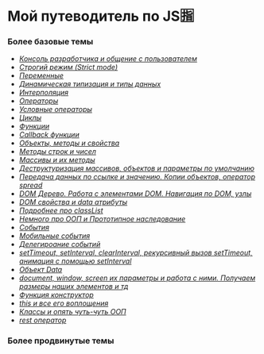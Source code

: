 # Мой путеводитель по JS🈯
### Более базовые темы
- [*Консоль разработчика и общение с пользователем*](https://github.com/Aquariids/MyJS/blob/main/app/Programming/Basic%20js/Browser%20Methods%20and%20console.md 'Консоль разработчика и общение с пользователем')<br> 
- [*Строгий режим (Strict mode)*](https://github.com/Aquariids/MyJS/blob/main/app/Programming/Basic%20js/use%20strict.md 'Строгий режим в js')<br>
- [*Переменные*](https://github.com/Aquariids/MyJS/blob/main/app/Programming/Basic%20js/Variables.md 'переменные')<br>
- [*Динамическая типизация и типы данных*](https://github.com/Aquariids/MyJS/blob/main/app/Programming/Basic%20js/Data%20types%20and%20dynamic%20typing.md 'Типы данных')<br>
- [*Интерполяция*](https://github.com/Aquariids/MyJS/blob/main/app/Programming/Basic%20js/Interpolation.md 'Интерполяция')<br>
- [*Операторы*](https://github.com/Aquariids/MyJS/blob/main/app/Programming/Basic%20js/Operators.md 'Операторы')<br>
- [*Условные операторы*](https://github.com/Aquariids/MyJS/blob/main/app/Programming/Basic%20js/if%20and%20switch.md 'Условные операторы')<br>
- [*Циклы*](https://github.com/Aquariids/MyJS/blob/main/app/Programming/Basic%20js/While%20and%20for.md 'Циклы')<br>
- [*Функции*](https://github.com/Aquariids/MyJS/blob/main/app/Programming/Basic%20js/Functions.md 'Функции')<br>
- [*Callback функции*](https://github.com/Aquariids/MyJS/blob/main/app/Programming/Basic%20js/Callback%20functions.md 'callback функции')<br>
- [*Объекты, методы и свойства*](https://github.com/Aquariids/MyJS/blob/main/app/Programming/Basic%20js/Objects%20and%20destructuring.md 'Объекты')<br>
- [*Методы строк и чисел*](https://github.com/Aquariids/MyJS/blob/main/app/Programming/Basic%20js/Methods%20on%20strings%20and%20numbers.md 'Методы строк и чисел')<br>
- [*Массивы и их методы*](https://github.com/Aquariids/MyJS/blob/main/app/Programming/Basic%20js/Arrays%20and%20Destructuring.md 'Методы')<br>
- [*Деструктуризация массивов, объектов и параметры по умолчанию*](https://github.com/Aquariids/MyJS/blob/main/app/Programming/Basic%20js/destr.md 'Деструктуризация')<br>
- [*Передача данных по ссылке и значению. Копии объектов, оператор spread*](https://github.com/Aquariids/MyJS/blob/main/app/Programming/Basic%20js/Copying%20objects%20and%20links.md 'данные по ссылке и значению, копии объектов, оператор spread')<br>
- [*DOM Дерево. Работа с элементами DOM. Навигация по DOM, узлы*](https://github.com/Aquariids/MyJS/blob/main/app/Programming/Basic%20js/DOM%20HTML%20Elements.md 'DOM дерево')<br>
- [*DOM свойства и data атрибуты*]()<br>
- [*Подробнее про classList*](https://github.com/Aquariids/MyJS/blob/main/app/Programming/Basic%20js/classList.md)<br>
- [*Немного про ООП и Прототипное наследование*](https://github.com/Aquariids/MyJS/blob/main/app/Programming/Basic%20js/OOP%20and%20prototype.md)<br>
- [*События*](https://github.com/Aquariids/MyJS/blob/main/app/Programming/Basic%20js/Events.md)<br>
- [*Мобильные события*](https://github.com/Aquariids/MyJS/blob/main/app/Programming/Basic%20js/mobile%20events.md)<br>
- [*Делегироание событий*](https://github.com/Aquariids/MyJS/blob/main/app/Programming/Basic%20js/delegation.md)<br>
- [*setTimeout, setInterval, clearInterval, рекурсивный вызов setTimeout, анимация с помощью setInterval*](https://github.com/Aquariids/MyJS/blob/main/app/Programming/Basic%20js/SetInterval%20and%20more.md)<br>
- [*Объект Data*](https://github.com/Aquariids/MyJS/blob/main/app/Programming/Basic%20js/Date.md)<br>
- [*document, window, screen их параметры и работа с ними. Получаем размеры наших элементов и тд*](https://github.com/Aquariids/MyJS/blob/main/app/Programming/Basic%20js/Document,%20window%20options.md)<br>
- [*Функция конструктор*](https://github.com/Aquariids/MyJS/blob/main/app/Programming/Basic%20js/Constructor%20function.md)<br>
- [*this и все его воплощения*](https://github.com/Aquariids/MyJS/blob/main/app/Programming/Basic%20js/context%20(this).md)<br>
- [*Классы и опять чуть-чуть ООП*](https://github.com/Aquariids/MyJS/blob/main/app/Programming/Basic%20js/Classes(ES6).md)<br>
- [*rest оператор*](https://github.com/Aquariids/MyJS/blob/main/app/Programming/Basic%20js/Rest%20operator.md)<br>
### Более продвинутые темы
